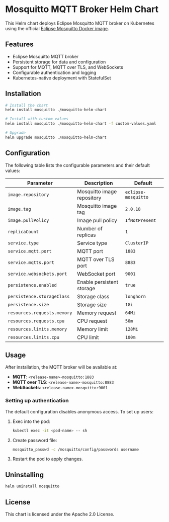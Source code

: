 # Mosquitto MQTT Broker Helm Chart

This Helm chart deploys Eclipse Mosquitto MQTT broker on Kubernetes using the official [Eclipse Mosquitto Docker image](https://hub.docker.com/_/eclipse-mosquitto).

## Features

- Eclipse Mosquitto MQTT broker
- Persistent storage for data and configuration
- Support for MQTT, MQTT over TLS, and WebSockets
- Configurable authentication and logging
- Kubernetes-native deployment with StatefulSet

## Installation

```bash
# Install the chart
helm install mosquitto ./mosquitto-helm-chart

# Install with custom values
helm install mosquitto ./mosquitto-helm-chart -f custom-values.yaml

# Upgrade
helm upgrade mosquitto ./mosquitto-helm-chart
```

## Configuration

The following table lists the configurable parameters and their default values:

| Parameter | Description | Default |
|-----------|-------------|---------|
| `image.repository` | Mosquitto image repository | `eclipse-mosquitto` |
| `image.tag` | Mosquitto image tag | `2.0.18` |
| `image.pullPolicy` | Image pull policy | `IfNotPresent` |
| `replicaCount` | Number of replicas | `1` |
| `service.type` | Service type | `ClusterIP` |
| `service.mqtt.port` | MQTT port | `1883` |
| `service.mqtts.port` | MQTT over TLS port | `8883` |
| `service.websockets.port` | WebSocket port | `9001` |
| `persistence.enabled` | Enable persistent storage | `true` |
| `persistence.storageClass` | Storage class | `longhorn` |
| `persistence.size` | Storage size | `1Gi` |
| `resources.requests.memory` | Memory request | `64Mi` |
| `resources.requests.cpu` | CPU request | `50m` |
| `resources.limits.memory` | Memory limit | `128Mi` |
| `resources.limits.cpu` | CPU limit | `100m` |

## Usage

After installation, the MQTT broker will be available at:

- **MQTT**: `<release-name>-mosquitto:1883`
- **MQTT over TLS**: `<release-name>-mosquitto:8883`
- **WebSockets**: `<release-name>-mosquitto:9001`

### Setting up authentication

The default configuration disables anonymous access. To set up users:

1. Exec into the pod:
   ```bash
   kubectl exec -it <pod-name> -- sh
   ```

2. Create password file:
   ```bash
   mosquitto_passwd -c /mosquitto/config/passwords username
   ```

3. Restart the pod to apply changes.

## Uninstalling

```bash
helm uninstall mosquitto
```

## License

This chart is licensed under the Apache 2.0 License. 